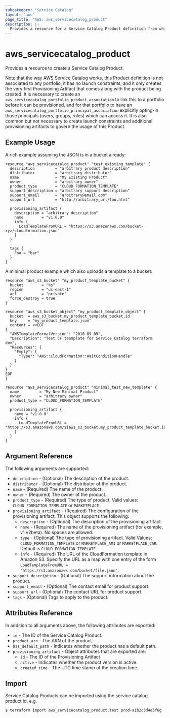 ```yaml
---
subcategory: "Service Catalog"
layout: "aws"
page_title: "AWS: aws_servicecatalog_product"
description: |-
  Provides a resource for a Service Catalog Product definition from which instances can be provisioned.
---
```


# aws_servicecatalog_product

Provides a resource to create a Service Catalog Product.

Note that the way AWS Service Catalog works,
this Product definition is not associated to any portfolio,
it has no launch constraints,
and it only creates the very first Provisioning Artifact that comes along with the product being created.
It is necessary to create an `aws_servicecatalog_portfolio_product_association`
to link this to a portfolio before it can be provisioned,
and for that portfolio to have an `aws_servicecatalog_portfolio_principal_association` explicitly
opting-in those principals (users, groups, roles) which can access it.
It is also common but not necessary to create launch constraints and additional provisioning artifacts
to govern the usage of this Product.

## Example Usage

A rich example assuming the JSON is in a bucket already:

```hcl
resource "aws_servicecatalog_product" "test_existing_template" {
  description         = "arbitrary product description"
  distributor         = "arbitrary distributor"
  name                = "My Existing Product"
  owner               = "arbitrary owner"
  product_type        = "CLOUD_FORMATION_TEMPLATE"
  support_description = "arbitrary support description"
  support_email       = "arbitrary@email.com"
  support_url         = "http://arbitrary_url/foo.html"

  provisioning_artifact {
    description = "arbitrary description"
    name        = "v1.0.0"
    info {
      LoadTemplateFromURL = "https://s3.amazonaws.com/bucket-xyz/cloudformation.json"
    }
  }

  tags {
    Foo = "bar"
  }
}
```

A minimal product example which also uploads a template to a bucket:

```hcl
resource "aws_s3_bucket" "my_product_template_bucket" {
  bucket        = "%s"
  region        = "us-east-1"
  acl           = "private"
  force_destroy = true
}

resource "aws_s3_bucket_object" "my_product_template_object" {
  bucket  = aws_s3_bucket.my_product_template_bucket.id
  key     = "my_product_template.json"
  content = <<EOF
{
  "AWSTemplateFormatVersion": "2010-09-09",
  "Description": "Test CF teamplate for Service Catalog terraform dev",
  "Resources": {
    "Empty": {
      "Type": "AWS::CloudFormation::WaitConditionHandle"
    }
  }
}
EOF
}

resource "aws_servicecatalog_product" "minimal_test_new_template" {
  name         = "My New Minimal Product"
  owner        = "arbitrary owner"
  product_type = "CLOUD_FORMATION_TEMPLATE"

  provisioning_artifact {
    name = "v1.0.0"
    info {
      LoadTemplateFromURL = "https://s3.amazonaws.com/${aws_s3_bucket.my_product_template_bucket.id}/${aws_s3_bucket_object.my_product_template_object.key}"
    }
  }
}
```

## Argument Reference

The following arguments are supported:

* `description` - (Optional) The description of the product.
* `distributor` - (Optional) The distributor of the product.
* `name` - (Required) The name of the product.
* `owner` - (Required) The owner of the product.
* `product_type` - (Required) The type of product. Valid values: `CLOUD_FORMATION_TEMPLATE` or `MARKETPLACE`
* `provisioning_artifact` - (Required) The configuration of the provisioning artifact. This object supports the following:
    * `description` - (Optional) The description of the provisioning artifact.
    * `name` - (Required) The name of the provisioning artifact (for example, v1 v2beta). No spaces are allowed.
    * `type` - (Optional) The type of provisioning artifact. Valid Values: `CLOUD_FORMATION_TEMPLATE` or `MARKETPLACE_AMI` or `MARKETPLACE_CAR`. Default is `CLOUD_FORMATION_TEMPLATE`
    * `info` - (Required) The URL of the CloudFormation template in Amazon S3. Specify the URL as a map with one entry of the form `LoadTemplateFromURL = "https://s3.amazonaws.com/bucket/file.json"`.
* `support_description` - (Optional) The support information about the product.
* `support_email` - (Optional) The contact email for product support.
* `support_url` - (Optional) The contact URL for product support.
* `tags` - (Optional) Tags to apply to the product.

## Attributes Reference

In addition to all arguments above, the following attributes are exported:

* `id` - The ID of the Service Catalog Product.
* `product_arn` - The ARN of the product.
* `has_default_path` - Indicates whether the product has a default path.
* `provisioning_artifact` - Object attributes that are exported are:
    * `id` - The ID of the Provisioning Artifact
    * `active` - Indicates whether the product version is active.
    * `created_time` - The UTC time stamp of the creation time.

## Import

Service Catalog Products can be imported using the service catalog product id, e.g.

```
$ terraform import aws_servicecatalog_product.test prod-a1b2c3d4e5f6g
```
